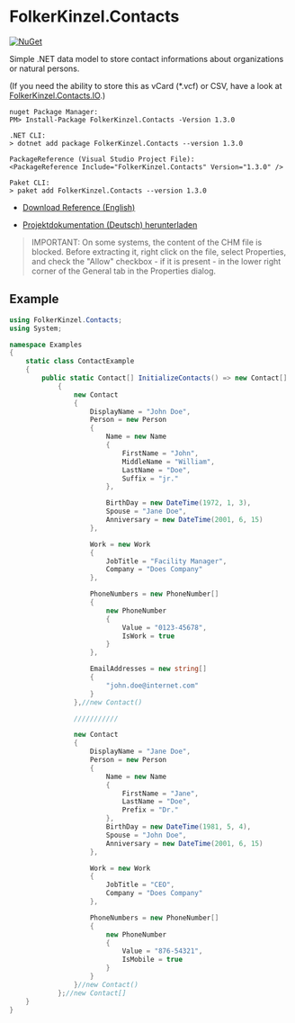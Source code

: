 # FolkerKinzel.Contacts
[![NuGet](https://img.shields.io/nuget/v/FolkerKinzel.Contacts)](https://www.nuget.org/packages/FolkerKinzel.Contacts/)


Simple .NET data model to store contact informations about organizations or natural persons.

(If you need the ability to store this as vCard (*.vcf) or CSV, have a look at 
[FolkerKinzel.Contacts.IO](https://github.com/FolkerKinzel/Contacts.IO).)

```
nuget Package Manager:
PM> Install-Package FolkerKinzel.Contacts -Version 1.3.0

.NET CLI:
> dotnet add package FolkerKinzel.Contacts --version 1.3.0

PackageReference (Visual Studio Project File):
<PackageReference Include="FolkerKinzel.Contacts" Version="1.3.0" />

Paket CLI:
> paket add FolkerKinzel.Contacts --version 1.3.0
```

* [Download Reference (English)](https://github.com/FolkerKinzel/Contacts/blob/master/FolkerKinzel.Contacts.Reference.en/Help/FolkerKinzel.Contacts.en.chm)

* [Projektdokumentation (Deutsch) herunterladen](https://github.com/FolkerKinzel/Contacts/blob/master/FolkerKinzel.Contacts.Doku.de/Help/FolkerKinzel.Contacts.de.chm)

> IMPORTANT: On some systems, the content of the CHM file is blocked. Before extracting it,
>  right click on the file, select Properties, and check the "Allow" checkbox - if it 
> is present - in the lower right corner of the General tab in the Properties dialog.

## Example
```csharp
using FolkerKinzel.Contacts;
using System;

namespace Examples
{
    static class ContactExample
    {
        public static Contact[] InitializeContacts() => new Contact[]
            {
                new Contact
                {
                    DisplayName = "John Doe",
                    Person = new Person
                    {
                        Name = new Name
                        {
                            FirstName = "John",
                            MiddleName = "William",
                            LastName = "Doe",
                            Suffix = "jr."
                        },

                        BirthDay = new DateTime(1972, 1, 3),
                        Spouse = "Jane Doe",
                        Anniversary = new DateTime(2001, 6, 15)
                    },

                    Work = new Work
                    {
                        JobTitle = "Facility Manager",
                        Company = "Does Company"
                    },

                    PhoneNumbers = new PhoneNumber[]
                    {
                        new PhoneNumber
                        {
                            Value = "0123-45678",
                            IsWork = true
                        }
                    },

                    EmailAddresses = new string[]
                    {
                        "john.doe@internet.com"
                    }
                },//new Contact()

                ///////////

                new Contact
                {
                    DisplayName = "Jane Doe",
                    Person = new Person
                    {
                        Name = new Name
                        {
                            FirstName = "Jane",
                            LastName = "Doe",
                            Prefix = "Dr."
                        },
                        BirthDay = new DateTime(1981, 5, 4),
                        Spouse = "John Doe",
                        Anniversary = new DateTime(2001, 6, 15)
                    },

                    Work = new Work
                    {
                        JobTitle = "CEO",
                        Company = "Does Company"
                    },

                    PhoneNumbers = new PhoneNumber[]
                    {
                        new PhoneNumber
                        {
                            Value = "876-54321",
                            IsMobile = true
                        }
                    }
                }//new Contact()
            };//new Contact[]
    }
}

```
